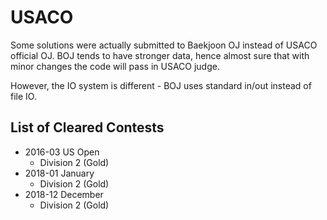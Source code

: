 # USACO 
Some solutions were actually submitted to Baekjoon OJ instead of USACO official OJ. BOJ tends to have stronger data, hence almost sure that with minor changes the code will pass in USACO judge.

However, the IO system is different - BOJ uses standard in/out instead of file IO. 

## List of Cleared Contests

- 2016-03 US Open
    - Division 2 (Gold)
- 2018-01 January
    - Division 2 (Gold)
- 2018-12 December
    - Division 2 (Gold)